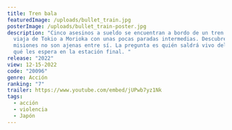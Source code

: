 ```yaml
---
title: Tren bala
featuredImage: /uploads/bullet_train.jpg
posterImage: /uploads/bullet_train-poster.jpg
description: "Cinco asesinos a sueldo se encuentran a bordo de un tren bala que
  viaja de Tokio a Morioka con unas pocas paradas intermedias. Descubren que sus
  misiones no son ajenas entre sí. La pregunta es quién saldrá vivo del tren y
  qué les espera en la estación final. "
release: "2022"
view: 12-15-2022
code: "20096"
genre: Acción
ranking: "7"
trailer: https://www.youtube.com/embed/jUPwb7yz1Nk
tags:
  - acción
  - violencia
  - Japón
---
```

